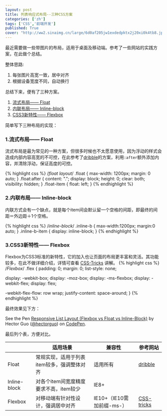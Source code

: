 ```yaml
---
layout: post
title: 列表响应式布局--三种CSS方案
categories: ['zh']
tags: ['CSS','前端开发']
published: True
cover: "http://ww2.sinaimg.cn/large/6d0af205jw1exdedpktx2j20xi0k4tb8.jpg"
---
```


最近需要做一些带图片的布局，适用于桌面及移动端。参考了一些网站的实践方案，在此做个总结。

整体思路: 
1. 每张图片高宽一致，居中对齐
2. 根据设备宽度不同，自动换行

总结下来，便有了三种方案。
1. [流式布局—— Float](#float)
2. [内联布局—— Inline-block](#inline-block)
3. [CSS3新特性—— Flexbox](#css3-flexbox)

简单写下三种布局的实现：

### 1.流式布局—— Float

流式布局是最为常见的一种方案，但很多时候也不太愿意使用，因为浮动的样式会造成内部内容高宽的不可控，在此参考了[dribble](dribbble.com)的方案，利用`:after`额外添加内容，并清除浮动，保证高度的可控。

{% highlight css %}
/*float layout*/
.float {
  max-width: 1200px;
  margin: 0 auto;
}
.float:after {
  content: ".";
  display: block;
  height: 0;
  clear: both;
  visibility: hidden;
}
.float-item {
  float: left;
}
{% endhighlight %}

### 2.内联布局—— Inline-block

内联方式会有一个缺点，就是每个item间会默认留一个空格的间距，即最终的间距＝外边距＋1个空格。

{% highlight css %}
/*inline-block*/
.inline-b {
  max-width:1200px;
  margin:0 auto;
}
.inline-b-item {
  display: inline-block;
}
{% endhighlight %}

### 3.CSS3新特性—— Flexbox

Flexbox为CSS3标准的新特性，它的加入也让页面的布局更丰富和灵活。其功能较多，在此不做详细介绍，详情可查看 [CSS-Tricks](https://css-tricks.com/snippets/css/a-guide-to-flexbox/) 讲解。
{% highlight css %}
/*Flexbox*/
.flex {
  padding: 0;
  margin: 0;
  list-style: none;
  
  display: -webkit-box;
  display: -moz-box;
  display: -ms-flexbox;
  display: -webkit-flex;
  display: flex;
  
  -webkit-flex-flow: row wrap;
  justify-content: space-around;
}
{% endhighlight %}

最终效果见下方：

<p data-height="653" data-theme-id="20354" data-slug-hash="BoZEyW" data-default-tab="result" data-user="hectorguo" class='codepen'>See the Pen <a href='http://codepen.io/hectorguo/pen/BoZEyW/'>Responsive List Layout (Flexbox vs Float vs Inline-Block)</a> by Hector Guo (<a href='http://codepen.io/hectorguo'>@hectorguo</a>) on <a href='http://codepen.io'>CodePen</a>.</p>
<script async src="//assets.codepen.io/assets/embed/ei.js"></script>


最后列个表，方便对比。

|  | 适用场景 | 兼容性 | 参考网站 |
| ------------- | ------------- | ------------- | ------------- |
| Float | 常规实现，适用于列表item较多，强调整体对齐 | 适用所有 | [dribble](dribbble.com) |
| Inline-block | 对各个item间宽度精度要求不高，item较少 | IE8+ |  |
| Flexbox | 对移动端有针对性设计，强调居中对齐 | IE10+（IE10需加前缀-ms-）| [CSS-tricks](https://css-tricks.com/snippets/css/a-guide-to-flexbox/) |

